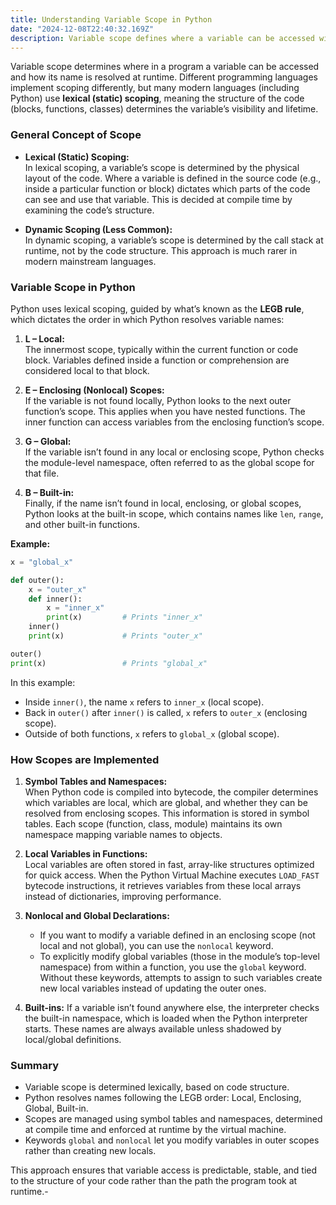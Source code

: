 ```yaml
---
title: Understanding Variable Scope in Python 
date: "2024-12-08T22:40:32.169Z"
description: Variable scope defines where a variable can be accessed within a program and how its name is resolved. Python employs lexical (static) scoping, where the structure of the code determines a variable's visibility, following the LEGB rule (Local, Enclosing, Global, Built-in)
---
```


Variable scope determines where in a program a variable can be accessed and how its name is resolved at runtime. Different programming languages implement scoping differently, but many modern languages (including Python) use **lexical (static) scoping**, meaning the structure of the code (blocks, functions, classes) determines the variable’s visibility and lifetime.

### General Concept of Scope

- **Lexical (Static) Scoping:**  
    In lexical scoping, a variable’s scope is determined by the physical layout of the code. Where a variable is defined in the source code (e.g., inside a particular function or block) dictates which parts of the code can see and use that variable. This is decided at compile time by examining the code’s structure.
    
- **Dynamic Scoping (Less Common):**  
    In dynamic scoping, a variable’s scope is determined by the call stack at runtime, not by the code structure. This approach is much rarer in modern mainstream languages.
    

### Variable Scope in Python

Python uses lexical scoping, guided by what’s known as the **LEGB rule**, which dictates the order in which Python resolves variable names:

1. **L – Local:**  
    The innermost scope, typically within the current function or code block. Variables defined inside a function or comprehension are considered local to that block.
    
2. **E – Enclosing (Nonlocal) Scopes:**  
    If the variable is not found locally, Python looks to the next outer function’s scope. This applies when you have nested functions. The inner function can access variables from the enclosing function’s scope.
    
3. **G – Global:**  
    If the variable isn’t found in any local or enclosing scope, Python checks the module-level namespace, often referred to as the global scope for that file.
    
4. **B – Built-in:**  
    Finally, if the name isn’t found in local, enclosing, or global scopes, Python looks at the built-in scope, which contains names like `len`, `range`, and other built-in functions.
    

**Example:**

```python
x = "global_x"

def outer():
    x = "outer_x"
    def inner():
        x = "inner_x"
        print(x)         # Prints "inner_x"
    inner()
    print(x)             # Prints "outer_x"

outer()
print(x)                 # Prints "global_x"

```


In this example:

- Inside `inner()`, the name `x` refers to `inner_x` (local scope).
- Back in `outer()` after `inner()` is called, `x` refers to `outer_x` (enclosing scope).
- Outside of both functions, `x` refers to `global_x` (global scope).

### How Scopes are Implemented

1. **Symbol Tables and Namespaces:**  
    When Python code is compiled into bytecode, the compiler determines which variables are local, which are global, and whether they can be resolved from enclosing scopes. This information is stored in symbol tables. Each scope (function, class, module) maintains its own namespace mapping variable names to objects.
    
2. **Local Variables in Functions:**  
    Local variables are often stored in fast, array-like structures optimized for quick access. When the Python Virtual Machine executes `LOAD_FAST` bytecode instructions, it retrieves variables from these local arrays instead of dictionaries, improving performance.
    
3. **Nonlocal and Global Declarations:**
    
    - If you want to modify a variable defined in an enclosing scope (not local and not global), you can use the `nonlocal` keyword.
    - To explicitly modify global variables (those in the module’s top-level namespace) from within a function, you use the `global` keyword. Without these keywords, attempts to assign to such variables create new local variables instead of updating the outer ones.
4. **Built-ins:** If a variable isn’t found anywhere else, the interpreter checks the built-in namespace, which is loaded when the Python interpreter starts. These names are always available unless shadowed by local/global definitions.
    

### Summary

- Variable scope is determined lexically, based on code structure.
- Python resolves names following the LEGB order: Local, Enclosing, Global, Built-in.
- Scopes are managed using symbol tables and namespaces, determined at compile time and enforced at runtime by the virtual machine.
- Keywords `global` and `nonlocal` let you modify variables in outer scopes rather than creating new locals.

This approach ensures that variable access is predictable, stable, and tied to the structure of your code rather than the path the program took at runtime.-  